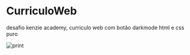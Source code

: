 # CurriculoWeb

desafio kenzie academy, curriculo web com botão darkmode html e css puro

![print](https://user-images.githubusercontent.com/65000871/126048851-b6e4306d-778a-417b-98f2-f14665d1ef43.png)


